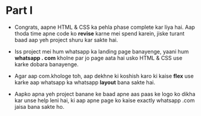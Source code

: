 # Part I


- Congrats, aapne HTML & CSS ka pehla phase complete kar liya hai. Aap thoda time
 apne code ko **revise** karne mei spend karein, jiske turant baad aap yeh project shuru 
kar sakte hai.

- Iss project mei hum whatsapp ka landing page banayenge, yaani hum **whatsapp . com**
kholne par jo page aata hai usko HTML & CSS use karke dobara banayenge.

- Agar aap com.khologe toh, aap dekhne ki koshish karo ki kaise **flex** use 
karke aap whatsapp ka whatsapp **layout** bana sakte hai.

- Aapko apna yeh project banane ke baad apne aas paas ke logo ko dikha kar unse help
leni hai, ki aap apne page ko kaise exactly whatsapp .com jaisa bana sakte ho.

